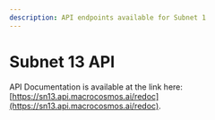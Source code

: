 ```yaml
---
description: API endpoints available for Subnet 1
---
```


# Subnet 13 API

API Documentation is available at the link here: [https://sn13.api.macrocosmos.ai/redoc](https://sn13.api.macrocosmos.ai/redoc).
